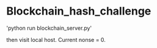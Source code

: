 # Blockchain_hash_challenge

'python run blockchain_server.py'

then visit local host. Current nonse = 0.
